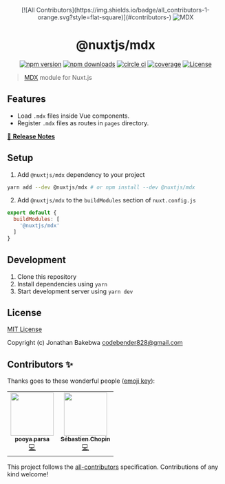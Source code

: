 <p align="center" style="color: #343a40">
<!-- ALL-CONTRIBUTORS-BADGE:START - Do not remove or modify this section -->
[![All Contributors](https://img.shields.io/badge/all_contributors-1-orange.svg?style=flat-square)](#contributors-)
<!-- ALL-CONTRIBUTORS-BADGE:END -->
  <img src="https://mdx-logo.now.sh/" alt="MDX">
  <h1 align="center">@nuxtjs/mdx</h1>
</p>
<p align="center">
  <a href="https://npmjs.com/package/@nuxtjs/mdx"><img src="https://img.shields.io/npm/v/@nuxtjs/mdx/latest.svg?style=flat-square" alt="npm version"></a>
  <a href="https://npmjs.com/package/@nuxtjs/mdx"><img src="https://img.shields.io/npm/dt/@nuxtjs/mdx.svg?style=flat-square" alt="npm downloads"></a>
  <a href="https://circleci.com/gh/nuxt-community/mdx-module"><img src="https://img.shields.io/circleci/project/github/mdx-community/emotion-module.svg?style=flat-square" alt="circle ci"></a>
  <a href="https://codecov.io/gh/nuxt-community/mdx-module"><img src="https://img.shields.io/codecov/c/github/nuxt-community/mdx-module.svg?style=flat-square" alt="coverage"></a>
  <a href="https://www.npmjs.com/package/@nuxtjs/mdx"><img src="https://img.shields.io/npm/l/@nuxtjs/mdx.svg?style=flat-square" alt="License"></a>
</p>

> [MDX](https://mdxjs.org) module for Nuxt.js

## Features

- Load `.mdx` files inside Vue components.
- Register `.mdx` files as routes in `pages` directory.

[📖 **Release Notes**](./CHANGELOG.md)

## Setup

1. Add `@nuxtjs/mdx` dependency to your project

```bash
yarn add --dev @nuxtjs/mdx # or npm install --dev @nuxtjs/mdx
```

2. Add `@nuxtjs/mdx` to the `buildModules` section of `nuxt.config.js`

```js
export default {
  buildModules: [
    '@nuxtjs/mdx'
  ]
}
```

## Development

1. Clone this repository
2. Install dependencies using `yarn`
3. Start development server using `yarn dev`

## License

[MIT License](./LICENSE)

Copyright (c) Jonathan Bakebwa <codebender828@gmail.com>

<!-- Badges -->
[npm-version-src]: https://img.shields.io/npm/v/@nuxtjs/mdx/latest.svg
[npm-version-href]: https://npmjs.com/package/@nuxtjs/mdx

[npm-downloads-src]: https://img.shields.io/npm/dt/@nuxtjs/mdx.svg
[npm-downloads-href]: https://npmjs.com/package/@nuxtjs/mdx

[github-actions-ci-src]: https://github.com//workflows/ci/badge.svg
[github-actions-ci-href]: https://github.com//actions?query=workflow%3Aci

[codecov-src]: https://img.shields.io/codecov/c/github/.svg
[codecov-href]: https://codecov.io/gh/

[license-src]: https://img.shields.io/npm/l/@nuxtjs/mdx.svg
[license-href]: https://npmjs.com/package/@nuxtjs/mdx

## Contributors ✨

Thanks goes to these wonderful people ([emoji key](https://allcontributors.org/docs/en/emoji-key)):

<!-- ALL-CONTRIBUTORS-LIST:START - Do not remove or modify this section -->
<!-- prettier-ignore-start -->
<!-- markdownlint-disable -->
<table>
  <tr>
    <td align="center"><a href="https://github.com/pi0"><img src="https://avatars0.githubusercontent.com/u/5158436?v=4" width="100px;" alt=""/><br /><sub><b>pooya parsa</b></sub></a><br /><a href="https://github.com/codebender828/mdx-module/commits?author=pi0" title="Code">💻</a></td>
    <td align="center"><a href="https://atinux.com"><img src="https://avatars2.githubusercontent.com/u/904724?v=4" width="100px;" alt=""/><br /><sub><b>Sébastien Chopin</b></sub></a><br /><a href="https://github.com/codebender828/mdx-module/commits?author=Atinux" title="Code">💻</a></td>
  </tr>
</table>

<!-- markdownlint-enable -->
<!-- prettier-ignore-end -->
<!-- ALL-CONTRIBUTORS-LIST:END -->

This project follows the [all-contributors](https://github.com/all-contributors/all-contributors) specification. Contributions of any kind welcome!